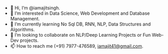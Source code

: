 - 👋 Hi, I’m @iamajitsingh.
- 👀 I’m interested in Data Science, Web Development and Database Management.
- 🌱 I’m currently learning No Sql DB, RNN, NLP, Data Structures and Algorithms.
- 💞️ I’m looking to collaborate on NLP/Deep Learning Projects or Fun Web-Dev projects.
- 📫 How to reach me (+91) 7977-476589, iamajit41@gmail.com.

<!---
iamajitsingh/iamajitsingh is a ✨ special ✨ repository because its `README.md` (this file) appears on your GitHub profile.
You can click the Preview link to take a look at your changes.
--->
